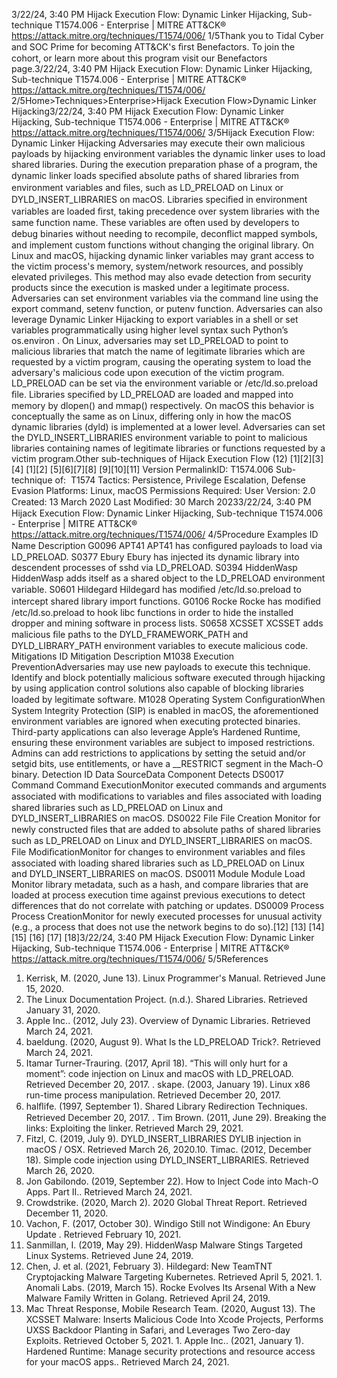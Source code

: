 3/22/24, 3:40 PM Hijack Execution Flow: Dynamic Linker Hijacking, Sub-technique T1574.006 - Enterprise | MITRE ATT&CK®
https://attack.mitre.org/techniques/T1574/006/ 1/5Thank you to Tidal Cyber and SOC Prime for becoming ATT&CK's ﬁrst Benefactors. To join the cohort, or learn more about this program visit our
Benefactors page.3/22/24, 3:40 PM Hijack Execution Flow: Dynamic Linker Hijacking, Sub-technique T1574.006 - Enterprise | MITRE ATT&CK®
https://attack.mitre.org/techniques/T1574/006/ 2/5Home>Techniques>Enterprise>Hijack Execution Flow>Dynamic Linker Hijacking3/22/24, 3:40 PM Hijack Execution Flow: Dynamic Linker Hijacking, Sub-technique T1574.006 - Enterprise | MITRE ATT&CK®
https://attack.mitre.org/techniques/T1574/006/ 3/5Hijack Execution Flow: Dynamic Linker Hijacking
Adversaries may execute their own malicious payloads by hijacking environment variables the dynamic linker uses to load shared libraries.
During the execution preparation phase of a program, the dynamic linker loads speciﬁed absolute paths of shared libraries from
environment variables and ﬁles, such as LD\_PRELOAD on Linux or DYLD\_INSERT\_LIBRARIES on macOS. Libraries speciﬁed in environment
variables are loaded ﬁrst, taking precedence over system libraries with the same function name. These variables are often used by
developers to debug binaries without needing to recompile, deconﬂict mapped symbols, and implement custom functions without changing
the original library.
On Linux and macOS, hijacking dynamic linker variables may grant access to the victim process's memory, system/network resources, and
possibly elevated privileges. This method may also evade detection from security products since the execution is masked under a legitimate
process. Adversaries can set environment variables via the command line using the export command, setenv function, or putenv
function. Adversaries can also leverage Dynamic Linker Hijacking to export variables in a shell or set variables programmatically using
higher level syntax such Python’s os.environ .
On Linux, adversaries may set LD\_PRELOAD to point to malicious libraries that match the name of legitimate libraries which are requested by
a victim program, causing the operating system to load the adversary's malicious code upon execution of the victim program. LD\_PRELOAD
can be set via the environment variable or /etc/ld.so.preload ﬁle. Libraries speciﬁed by LD\_PRELOAD are loaded and mapped into
memory by dlopen() and mmap() respectively. 
On macOS this behavior is conceptually the same as on Linux, differing only in how the macOS dynamic libraries (dyld) is implemented at a
lower level. Adversaries can set the DYLD\_INSERT\_LIBRARIES environment variable to point to malicious libraries containing names of
legitimate libraries or functions requested by a victim program.Other sub-techniques of Hijack Execution Flow (12)
[1][2][3]
[4]
[1][2]
[5][6][7][8]
[9][10][11]
Version PermalinkID: T1574.006
Sub-technique of:  T1574
 
Tactics: Persistence, Privilege Escalation, Defense Evasion
 
Platforms: Linux, macOS
 
Permissions Required: User
Version: 2.0
Created: 13 March 2020
Last Modiﬁed: 30 March 20233/22/24, 3:40 PM Hijack Execution Flow: Dynamic Linker Hijacking, Sub-technique T1574.006 - Enterprise | MITRE ATT&CK®
https://attack.mitre.org/techniques/T1574/006/ 4/5Procedure Examples
ID Name Description
G0096 APT41 APT41 has conﬁgured payloads to load via LD\_PRELOAD.
S0377 Ebury Ebury has injected its dynamic library into descendent processes of sshd via LD\_PRELOAD.
S0394 HiddenWasp HiddenWasp adds itself as a shared object to the LD\_PRELOAD environment variable.
S0601 Hildegard Hildegard has modiﬁed /etc/ld.so.preload to intercept shared library import functions.
G0106 Rocke Rocke has modiﬁed /etc/ld.so.preload to hook libc functions in order to hide the installed dropper and mining
software in process lists.
S0658 XCSSET XCSSET adds malicious ﬁle paths to the DYLD\_FRAMEWORK\_PATH and DYLD\_LIBRARY\_PATH environment
variables to execute malicious code.
Mitigations
ID Mitigation Description
M1038 Execution
PreventionAdversaries may use new payloads to execute this technique. Identify and block potentially malicious
software executed through hijacking by using application control solutions also capable of blocking
libraries loaded by legitimate software.
M1028 Operating
System
ConﬁgurationWhen System Integrity Protection (SIP) is enabled in macOS, the aforementioned environment variables
are ignored when executing protected binaries. Third-party applications can also leverage Apple’s
Hardened Runtime, ensuring these environment variables are subject to imposed restrictions. Admins
can add restrictions to applications by setting the setuid and/or setgid bits, use entitlements, or have a
\_\_RESTRICT segment in the Mach-O binary.
Detection
ID Data SourceData Component Detects
DS0017 Command Command
ExecutionMonitor executed commands and arguments associated with modiﬁcations to variables and
ﬁles associated with loading shared libraries such as LD\_PRELOAD on Linux and
DYLD\_INSERT\_LIBRARIES on macOS.
DS0022 File File Creation Monitor for newly constructed ﬁles that are added to absolute paths of shared libraries such
as LD\_PRELOAD on Linux and DYLD\_INSERT\_LIBRARIES on macOS.
File
ModiﬁcationMonitor for changes to environment variables and ﬁles associated with loading shared
libraries such as LD\_PRELOAD on Linux and DYLD\_INSERT\_LIBRARIES on macOS.
DS0011 Module Module Load Monitor library metadata, such as a hash, and compare libraries that are loaded at process
execution time against previous executions to detect differences that do not correlate with
patching or updates.
DS0009 Process Process
CreationMonitor for newly executed processes for unusual activity (e.g., a process that does not use
the network begins to do so).[12]
[13]
[14]
[15]
[16]
[17]
[18]3/22/24, 3:40 PM Hijack Execution Flow: Dynamic Linker Hijacking, Sub-technique T1574.006 - Enterprise | MITRE ATT&CK®
https://attack.mitre.org/techniques/T1574/006/ 5/5References
1. Kerrisk, M. (2020, June 13). Linux Programmer's Manual.
Retrieved June 15, 2020.
2. The Linux Documentation Project. (n.d.). Shared Libraries.
Retrieved January 31, 2020.
3. Apple Inc.. (2012, July 23). Overview of Dynamic Libraries.
Retrieved March 24, 2021.
4. baeldung. (2020, August 9). What Is the LD\_PRELOAD Trick?.
Retrieved March 24, 2021.
5. Itamar Turner-Trauring. (2017, April 18). “This will only hurt for
a moment”: code injection on Linux and macOS with
LD\_PRELOAD. Retrieved December 20, 2017.
 . skape. (2003, January 19). Linux x86 run-time process
manipulation. Retrieved December 20, 2017.
7. halﬂife. (1997, September 1). Shared Library Redirection
Techniques. Retrieved December 20, 2017.
 . Tim Brown. (2011, June 29). Breaking the links: Exploiting the
linker. Retrieved March 29, 2021.
9. Fitzl, C. (2019, July 9). DYLD\_INSERT\_LIBRARIES DYLIB
injection in macOS / OSX. Retrieved March 26, 2020.10. Timac. (2012, December 18). Simple code injection using
DYLD\_INSERT\_LIBRARIES. Retrieved March 26, 2020.
11. Jon Gabilondo. (2019, September 22). How to Inject Code into
Mach-O Apps. Part II.. Retrieved March 24, 2021.
12. Crowdstrike. (2020, March 2). 2020 Global Threat Report.
Retrieved December 11, 2020.
13. Vachon, F. (2017, October 30). Windigo Still not Windigone: An
Ebury Update . Retrieved February 10, 2021.
14. Sanmillan, I. (2019, May 29). HiddenWasp Malware Stings
Targeted Linux Systems. Retrieved June 24, 2019.
15. Chen, J. et al. (2021, February 3). Hildegard: New TeamTNT
Cryptojacking Malware Targeting Kubernetes. Retrieved April
5, 2021.
1 . Anomali Labs. (2019, March 15). Rocke Evolves Its Arsenal
With a New Malware Family Written in Golang. Retrieved April
24, 2019.
17. Mac Threat Response, Mobile Research Team. (2020, August
13). The XCSSET Malware: Inserts Malicious Code Into Xcode
Projects, Performs UXSS Backdoor Planting in Safari, and
Leverages Two Zero-day Exploits. Retrieved October 5, 2021.
1 . Apple Inc.. (2021, January 1). Hardened Runtime: Manage
security protections and resource access for your macOS
apps.. Retrieved March 24, 2021.